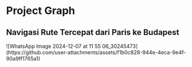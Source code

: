 <h1>Project Graph</h1>
<h2>Navigasi Rute Tercepat dari Paris ke Budapest</h2>
![WhatsApp Image 2024-12-07 at 11 55 06_30245473](https://github.com/user-attachments/assets/f1b0c828-944e-4eca-9e4f-90a9ff1765a1)

